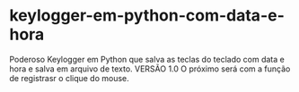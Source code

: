 # keylogger-em-python-com-data-e-hora
Poderoso Keylogger em Python que salva as teclas do teclado com data e hora e salva em arquivo de texto.
VERSÃO 1.0
O próximo será com a função de registrasr o clique do mouse.
